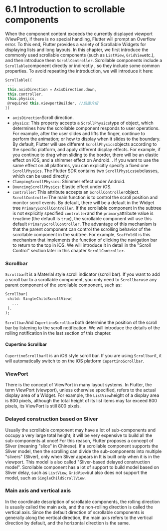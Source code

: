 # 6.1 Introduction to scrollable components

When the component content exceeds the currently displayed viewport (ViewPort), if there is no special handling, Flutter will prompt an Overflow error. To this end, Flutter provides a variety of Scrollable Widgets for displaying lists and long layouts. In this chapter, we first introduce the commonly used scrollable components (such as `ListView`, `GridView`etc.), and then introduce them `ScrollController`. Scrollable components include a `Scrollable`component directly or indirectly , so they include some common properties. To avoid repeating the introduction, we will introduce it here:

``` dart 
Scrollable({
 ...
 this.axisDirection = AxisDirection.down,
 this.controller,
 this.physics,
 @required this.viewportBuilder, //后面介绍
})

```

-   `axisDirection`Scroll direction.
-   `physics`: This property accepts a `ScrollPhysics`type of object, which determines how the scrollable component responds to user operations. For example, after the user slides and lifts the finger, continue to perform the animation; or how to display when it slides to the boundary. By default, Flutter will use different `ScrollPhysics`objects according to the specific platform, and apply different display effects. For example, if you continue to drag when sliding to the border, there will be an elastic effect on iOS, and a shimmer effect on Android. . If you want to use the same effect on all platforms, you can explicitly specify a fixed one `ScrollPhysics`. The Flutter SDK contains two `ScrollPhysics`subclasses, which can be used directly:
   -   `ClampingScrollPhysics`: Shimmer effect under Android.
   -   `BouncingScrollPhysics`: Elastic effect under iOS.
-   `controller`: This attribute accepts an `ScrollController`object. `ScrollController`The main function is to control the scroll position and monitor scroll events. By default, there will be a default in the Widget tree `PrimaryScrollController`. If the scrollable component in the subtree is not explicitly specified `controller`and the `primary`attribute value is `true`time (the default is `true`), the scrollable component will use this default `PrimaryScrollController`. The advantage of this mechanism is that the parent component can control the scrolling behavior of the scrollable component in the subtree. For example, `Scaffold`it is this mechanism that implements the function of clicking the navigation bar to return to the top in iOS. We will introduce it in detail in the "Scroll Control" section later in this chapter `ScrollController`.

### Scrollbar

`Scrollbar`It is a Material style scroll indicator (scroll bar). If you want to add a scroll bar to a scrollable component, you only need to `Scrollbar`use any parent component of the scrollable component, such as:

``` dart 
Scrollbar(
 child: SingleChildScrollView(
   ...
 ),
);

```

`Scrollbar`And `CupertinoScrollbar`both determine the position of the scroll bar by listening to the scroll notification. We will introduce the details of the rolling notification in the last section of this chapter.

#### Cupertino Scrollbar

`CupertinoScrollbar`It is an iOS style scroll bar. If you are using `Scrollbar`it, it will automatically switch to on the iOS platform `CupertinoScrollbar`.

### ViewPort

There is the concept of ViewPort in many layout systems. In Flutter, the term ViewPort (viewport), unless otherwise specified, refers to the actual display area of ​​a Widget. For example, the `ListView`height of a display area is 800 pixels, although the total height of its list items may far exceed 800 pixels, its ViewPort is still 800 pixels.

### Delayed construction based on Sliver

Usually the scrollable component may have a lot of sub-components and occupy a very large total height; it will be very expensive to build all the sub-components at once! For this reason, Flutter proposes a concept of Sliver (meaning "slice" in Chinese). If a scrollable component supports the Sliver model, then the scrolling can divide the sub-components into multiple "slivers" (Sliver), only when Sliver appears in It is built only when it is in the viewport. This model is also called "Sliver-based delayed construction model". Scrollable component has a lot of support to build model based on Sliver delay, such as `ListView`, `GridView`but also does not support the model, such as `SingleChildScrollView`.

### Main axis and vertical axis

In the coordinate description of scrollable components, the rolling direction is usually called the main axis, and the non-rolling direction is called the vertical axis. Since the default direction of scrollable components is generally along the vertical direction, the main axis refers to the vertical direction by default, and the horizontal direction is the same.